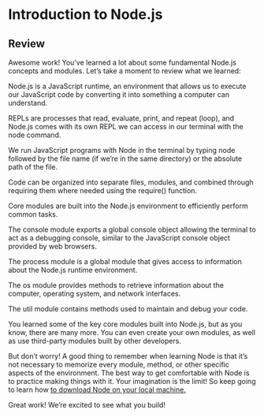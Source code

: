 # Introduction to Node.js

## Review

Awesome work! You’ve learned a lot about some fundamental Node.js concepts and modules. Let’s take a moment to review what we learned:

Node.js is a JavaScript runtime, an environment that allows us to execute our JavaScript code by converting it into something a computer can understand.

REPLs are processes that read, evaluate, print, and repeat (loop), and Node.js comes with its own REPL we can access in our terminal with the node command.

We run JavaScript programs with Node in the terminal by typing node followed by the file name (if we’re in the same directory) or the absolute path of the file.

Code can be organized into separate files, modules, and combined through requiring them where needed using the require() function.

Core modules are built into the Node.js environment to efficiently perform common tasks.

The console module exports a global console object allowing the terminal to act as a debugging console, similar to the JavaScript console object provided by web browsers.

The process module is a global module that gives access to information about the Node.js runtime environment.

The os module provides methods to retrieve information about the computer, operating system, and network interfaces.

The util module contains methods used to maintain and debug your code.

You learned some of the key core modules built into Node.js, but as you know, there are many more. You can even create your own modules, as well as use third-party modules built by other developers.

But don’t worry! A good thing to remember when learning Node is that it’s not necessary to memorize every module, method, or other specific aspects of the environment. The best way to get comfortable with Node is to practice making things with it. Your imagination is the limit! So keep going to learn how [to download Node on your local machine.](https://www.codecademy.com/article/setting-up-node-locally)

Great work! We’re excited to see what you build!
